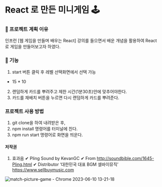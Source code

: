# React 로 만든 미니게임 🕹

### 📌 프로젝트 계획 이유 
인프런 [웹 게임을 만들며 배우는 React] 강의를 들으면서 배운 개념을 활용하여 React로 게임을 만들어보고자 하였다. 

### 📌 기능 
1. start 버튼 클릭 후 레벨 선택화면에서 선택 가능
  - 15 * 10 
2. 랜덤하게 카드를 뿌려주고 제한 시간(1분30초)안에 맞추어야한다.
3. 카드를 재배치 버튼을 누르면 다시 랜덤하게 카드를 뿌려준다.

### 프로젝트 사용 방법

1. git clone을 하여 내려받은 후,
2. npm install 명령어를 터미널에 친다. 
3. npm run start 명령어로 화면을 띄운다. 


#### 저작권

1. 효과음
✔ Pling Sound by KevanGC
✔ From
http://soundbible.com/1645-Pling.html
✔ Distributor
‘대한민국 대표 BGM 셀바이뮤직’ https://www.sellbuymusic.com



![match-picture-game - Chrome 2023-06-10 13-21-18](https://github.com/heywon0909/match-picture-game/assets/50330312/4a87b5fe-f4a2-4374-8d95-0d07454e638d)
